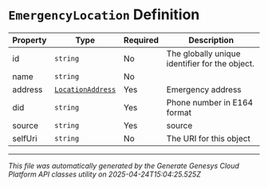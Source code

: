 # `EmergencyLocation` Definition

| Property | Type | Required | Description |
|----------|------|----------|-------------|
| id | `string` | No | The globally unique identifier for the object. |
| name | `string` | No |  |
| address | [`LocationAddress`](locationaddress-definition.md) | Yes | Emergency address |
| did | `string` | Yes | Phone number in E164 format |
| source | `string` | Yes | source |
| selfUri | `string` | No | The URI for this object |

---

*This file was automatically generated by the Generate Genesys Cloud Platform API classes utility on 2025-04-24T15:04:25.525Z*
